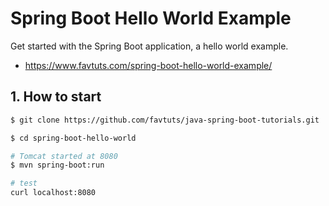 # Spring Boot Hello World Example
Get started with the Spring Boot application, a hello world example.

* https://www.favtuts.com/spring-boot-hello-world-example/

## 1. How to start
```bash
$ git clone https://github.com/favtuts/java-spring-boot-tutorials.git

$ cd spring-boot-hello-world

# Tomcat started at 8080
$ mvn spring-boot:run

# test
curl localhost:8080

```